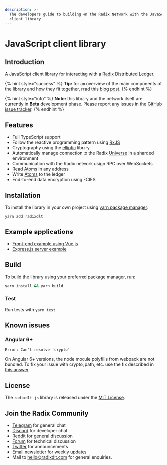 ```yaml
---
description: >-
  The developers guide to building on the Radix Network with the JavaScript
  client library
---
```


# JavaScript client library

## Introduction

A JavaScript client library for interacting with a [Radix](https://www.radixdlt.com/) Distributed Ledger.

{% hint style="success" %}
**Tip:** for an overview of the main components of the library and how they fit together, read this [blog post](https://www.radixdlt.com/post/introducing-the-radix-javascript-library).
{% endhint %}

{% hint style="info" %}
**Note:** this library and the network itself are currently in **Beta** development phase. Please report any issues in the [GitHub issue tracker](https://github.com/radixdlt/radixdlt-js/issues).
{% endhint %}

## Features

* Full TypeScript support
* Follow the reactive programming pattern using [RxJS](https://rxjs-dev.firebaseapp.com/)​
* Cryptography using the [elliptic](https://github.com/indutny/elliptic) library
* Automatically manage connection to the Radix [Universe](https://docs.radixdlt.com/alpha/learn/glossary#universe) in a sharded environment
* Communication with the Radix network usign RPC over WebSockets
* Read [Atoms](https://docs.radixdlt.com/alpha/learn/glossary#atoms) in any address
* Write [Atoms](https://docs.radixdlt.com/alpha/learn/glossary#atoms) to the ledger
* End-to-end data encryption using ECIES

## Installation

To install the library in your own project using [yarn package manager](https://yarnpkg.com/):

```bash
yarn add radixdlt
```

## Example applications

* ​[Front-end example using Vue.js](https://github.com/radixdlt/radixdlt-js-skeleton)​
* ​[Express.js server example](https://github.com/radixdlt/radixdlt-js-server-example)​

## Build

To build the library using your preferred package manager, run:

```bash
yarn install && yarn build
```

### Test

Run tests with `yarn test`.

## Known issues

### Angular 6+

```text
Error: Can't resolve 'crypto'
```

On Angular 6+ versions, the node module polyfills from webpack are not bundled. To fix your issue with crypto, path, etc. use the fix described in [this answer](https://github.com/angular/angular-cli/issues/1548#issuecomment-427653778).

## License

The `radixdlt-js` library is released under the [MIT License](https://github.com/radixdlt/radixdlt-js/blob/master/LICENSE).

## Join the Radix Community <a id="join-the-radix-community"></a>

* ​[Telegram](https://t.me/radix_dlt) for general chat
* ​[Discord](https://discord.gg/7Q7HSZZ) for developer chat
* ​[Reddit](https://reddit.com/r/radix) for general discussion
* ​[Forum](https://forum.radixdlt.com/) for technical discussion
* ​[Twitter](https://twitter.com/radixdlt) for announcements
* ​[Email newsletter](https://radixdlt.typeform.com/to/nyKvMV) for weekly updates
* Mail to [hello@radixdlt.com](mailto:info@radixdlt.com) for general enquiries.

